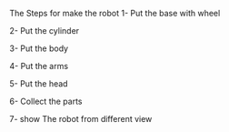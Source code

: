 
The Steps for make the robot
1-	Put the base with wheel

2-	Put the cylinder

3-	Put the body

4-	Put the arms 

5-	Put the head

6-	Collect the parts 

7-	show The robot from different view 
